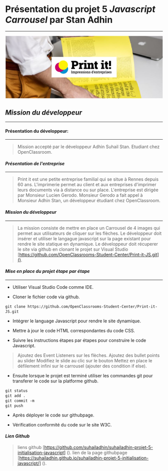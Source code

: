 # Présentation du projet 5 *Javascript Carrousel* par Stan Adhin
--------------------------------------------------------------------------
![image d'illustration](https://github.com/suhailadhin/suhailadhin-projet-5-initialisation-javascript/blob/main/assets/image%20illustration.JPG)

## *Mission du développeur*
---------------------------------------------------------------------------
#### Présentation du développeur:
---------------------------------

> Mission accepté par le développeur Adhin Suhail Stan. Etudiant chez OpenClassroom.

#### *Présentation de l'entreprise*
----------------------------------

> Print it est une petite entreprise familial qui se situe à Rennes depuis 60 ans.
L'imprimerie permet au client et aux entreprises d'imprimer leurs documents via à 
distance ou sur place. L'entreprise est dirigée par Monsieur Lucien Gerodo.
Monsieur Gerodo a fait appel à Monsieur Adhin Stan, un développeur étudiant chez OpenClassroom.

#### *Mission du développeur*
-------------------------------

> La mission consiste de mettre en place un Carrousel de 4 images qui permet aux utilisateurs de cliquer sur les flèches.
> Le développeur doit insérer et utiliser le langague javascript sur la page existant pour rendre le site statique en dynamique.
> Le développeur doit récuperer le site via github en clonant le projet sur Visual Studio [https://github.com/OpenClassrooms-Student-Center/Print-it-JS.git]().

#### *Mise en place du projet étape par étape*
------------------------------

- Utiliser Visual Studio Code comme IDE.

- Cloner le fichier code via github.
````terminal
git clone https://github.com/OpenClassrooms-Student-Center/Print-it-JS.git
````

- Intégrer le language Javascript pour rendre le site dynamique.

- Mettre à jour le code HTML correspondantes du code CSS.

- Suivre les instructions étapes par étapes pour construire le code Javascript.
> Ajoutez des Event Listeners sur les flèches.
> Ajoutez des bullet points au slider
> Modifiez le slide au clic sur le bouton
> Mettez en place le défilement infini sur le carrousel (ajouter des condition if else). 

- Ensuite lorsque le projet est terminé utiliser les commandes git pour transferer le code sur la platforme github.
````terminal
git status
git add .
git commit -m
git push
````
- Après déployer le code sur githubpage.

- Vérification conformité du code sur le site W3C.

#### *Lien Github*

> liens github [https://github.com/suhailadhin/suhailadhin-projet-5-initialisation-javascript] ().
> lien de la page githubpage [https://suhailadhin.github.io/suhailadhin-projet-5-initialisation-javascript/] ().